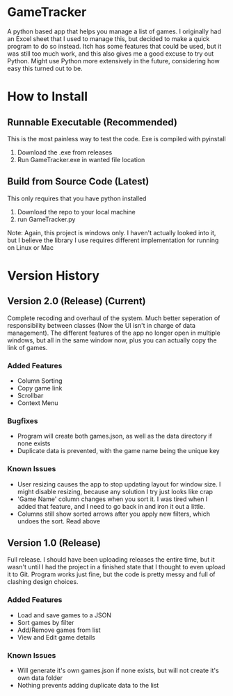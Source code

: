 # GameTracker
A python based app that helps you manage a list of games. I originally had an Excel sheet that I used to manage this, but decided to make a quick program to do so instead. Itch has some features that could be used, but it was still too much work, and this also gives me a good excuse to try out Python. Might use Python more extensively in the future, considering how easy this turned out to be.

# How to Install
## Runnable Executable (Recommended)
This is the most painless way to test the code. Exe is compiled with pyinstall
1. Download the .exe from releases
2. Run GameTracker.exe in wanted file location
## Build from Source Code (Latest)
This only requires that you have python installed
1. Download the repo to your local machine
2. run GameTracker.py

Note: Again, this project is windows only. I haven't actually looked into it, but I believe the library I use requires different implementation for running on Linux or Mac

# Version History
## Version 2.0 (Release) (Current)
Complete recoding and overhaul of the system. Much better seperation of responsibility between classes (Now the UI isn't in charge of data management). The different features of the app no longer open in multiple windows, but all in the same window now, plus you can actually copy the link of games.
### Added Features
- Column Sorting
- Copy game link
- Scrollbar
- Context Menu
### Bugfixes
- Program will create both games.json, as well as the data directory if none exists
- Duplicate data is prevented, with the game name being the unique key
### Known Issues
- User resizing causes the app to stop updating layout for window size. I might disable resizing, because any solution I try just looks like crap
- 'Game Name' column changes when you sort it. I was tired when I added that feature, and I need to go back in and iron it out a little.
- Columns still show sorted arrows after you apply new filters, which undoes the sort. Read above
## Version 1.0 (Release)
Full release. I should have been uploading releases the entire time, but it wasn't until I had the project in a finished state that I thought to even upload it to Git. Program works just fine, but the code is pretty messy and full of clashing design choices.
### Added Features
- Load and save games to a JSON
- Sort games by filter
- Add/Remove games from list
- View and Edit game details
### Known Issues
- Will generate it's own games.json if none exists, but will not create it's own data folder
- Nothing prevents adding duplicate data to the list
